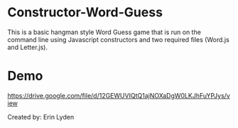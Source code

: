 # Constructor-Word-Guess

This is a basic hangman style Word Guess game that is run on the command line using Javascript constructors and two required files (Word.js and Letter.js). 

# Demo

https://drive.google.com/file/d/12GEWUVIQtQ1ajNOXaDgW0LKJhFuYPJys/view

Created by: Erin Lyden
